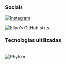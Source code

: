 ### Sociais

[![Instagram](https://img.shields.io/badge/Instagram-E4405F?style=for-the-badge&logo=instagram&logoColor=white)](https://www.instagram.com/allyn_strz/)

 
![Ellyn's GitHub stats](https://github-readme-stats.vercel.app/api?username=Ellyn&show_icons=true&theme=dracula)

### Tecnologias ultilizadas

<div style="display: inline_block"><br/>
    <img aling="center" alt="Phytom" src="https://img.shields.io/badge/Python-3776AB?style=for-the-badge&logo=python&logoColor=white" />
   
</div>
